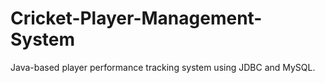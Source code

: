 # Cricket-Player-Management-System
 Java-based player performance tracking system using JDBC and MySQL.
